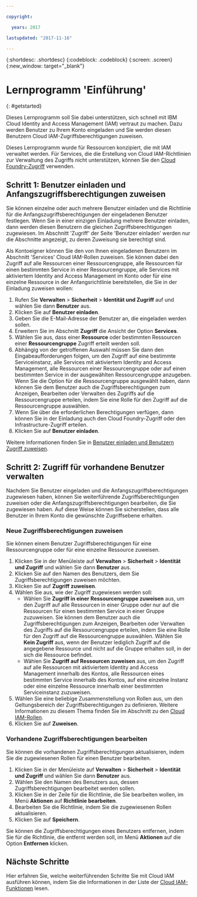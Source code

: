```yaml
---

copyright:

  years: 2017

lastupdated: "2017-11-16"

---
```


{:shortdesc: .shortdesc}
{:codeblock: .codeblock}
{:screen: .screen}
{:new_window: target="_blank"}

# Lernprogramm 'Einführung'
{: #getstarted}

Dieses Lernprogramm soll Sie dabei unterstützen, sich schnell mit IBM Cloud Identity and Access Management (IAM) vertraut zu machen. Dazu werden Benutzer zu Ihrem Konto eingeladen und Sie werden diesen Benutzern Cloud IAM-Zugriffsberechtigungen zuweisen. 

Dieses Lernprogramm wurde für Ressourcen konzipiert, die mit IAM verwaltet werden. Für Services, die die Erstellung von Cloud IAM-Richtlinien zur Verwaltung des Zugriffs nicht unterstützen, können Sie den [Cloud Foundry-Zugriff](/docs/iam/cfaccess.html#cfaccess) verwenden. 


## Schritt 1: Benutzer einladen und Anfangszugriffsberechtigungen zuweisen

Sie können einzelne oder auch mehrere Benutzer einladen und die Richtlinie für die Anfangszugriffsberechtigungen der eingeladenen Benutzer festlegen. Wenn Sie in einer einzigen Einladung mehrere Benutzer einladen, dann werden diesen Benutzern die gleichen Zugriffsberechtigungen zugewiesen. Im Abschnitt 'Zugriff' der Seite 'Benutzer einladen' werden nur die Abschnitte angezeigt, zu deren Zuweisung sie berechtigt sind.

Als Kontoeigner können Sie den von Ihnen eingeladenen Benutzern im Abschnitt 'Services' Cloud IAM-Rollen zuweisen. Sie können dabei den Zugriff auf alle Ressourcen einer Ressourcengruppe, alle Ressourcen für einen bestimmten Service in einer Ressourcengruppe, alle Services mit aktiviertem Identity and Access Management im Konto oder für eine einzelne Ressource in der Anfangsrichtlinie bereitstellen, die Sie in der Einladung zuweisen wollen:

1. Rufen Sie **Verwalten** &gt; **Sicherheit** &gt; **Identität und Zugriff** auf und wählen Sie dann **Benutzer** aus.
2. Klicken Sie auf **Benutzer einladen**.
3. Geben Sie die E-Mail-Adresse der Benutzer an, die eingeladen werden sollen.
4. Erweitern Sie im Abschnitt **Zugriff** die Ansicht der Option **Services**.
5. Wählen Sie aus, dass einer **Ressource** oder bestimmten Ressourcen einer **Ressourcengruppe** Zugriff erteilt werden soll.
6. Abhängig von der getroffenen Auswahl müssen Sie dann den Eingabeaufforderungen folgen, um den Zugriff auf eine bestimmte Serviceinstanz, alle Services mit aktiviertem Identity and Access Management, alle Ressourcen einer Ressourcengruppe oder auf einen bestimmten Service in der ausgewählten Ressourcengruppe anzugeben. Wenn Sie die Option für die Ressourcengruppe ausgewählt haben, dann können Sie dem Benutzer auch die Zugriffsberechtigungen zum Anzeigen, Bearbeiten oder Verwalten des Zugriffs auf die Ressourcengruppe erteilen, indem Sie eine Rolle für den Zugriff auf die Ressourcengruppe auswählen.
7. Wenn Sie über die erforderlichen Berechtigungen verfügen, dann können Sie in der Einladung auch den Cloud Foundry-Zugriff oder den Infrastructure-Zugriff erteilen.
8. Klicken Sie auf **Benutzer einladen**.

Weitere Informationen finden Sie in [Benutzer einladen und Benutzern Zugriff zuweisen](/docs/iam/iamuserinv.html#iamuserinv).

## Schritt 2: Zugriff für vorhandene Benutzer verwalten

Nachdem Sie Benutzer eingeladen und die Anfangszugriffsberechtigungen zugewiesen haben, können Sie weiterführende Zugriffsberechtigungen zuweisen oder die Anfangszugriffsberechtigungen bearbeiten, die Sie zugewiesen haben. Auf diese Weise können Sie sicherstellen, dass alle Benutzer in Ihrem Konto die gewünschte Zugriffsebene erhalten.

### Neue Zugriffsberechtigungen zuweisen

Sie können einem Benutzer Zugriffsberechtigungen für eine Ressourcengruppe oder für eine einzelne Ressource zuweisen.

1. Klicken Sie in der Menüleiste auf **Verwalten** &gt; **Sicherheit** &gt; **Identität und Zugriff** und wählen Sie dann **Benutzer** aus.
2. Klicken Sie auf den Namen des Benutzers, dem Sie Zugriffsberechtigungen zuweisen möchten.
3. Klicken Sie auf **Zugriff zuweisen**.
4. Wählen Sie aus, wie der Zugriff zugewiesen werden soll: 
    * Wählen Sie **Zugriff in einer Ressourcengruppe zuweisen** aus, um den Zugriff auf alle Ressourcen in einer Gruppe oder nur auf die Ressourcen für einen bestimmten Service in einer Gruppe zuzuweisen. Sie können dem Benutzer auch die Zugriffsberechtigungen zum Anzeigen, Bearbeiten oder Verwalten des Zugriffs auf die Ressourcengruppe erteilen, indem Sie eine Rolle für den Zugriff auf die Ressourcengruppe auswählen. Wählen Sie **Kein Zugriff** aus, wenn der Benutzer lediglich Zugriff auf die angegebene Ressource und nicht auf die Gruppe erhalten soll, in der sich die Ressource befindet.
    * Wählen Sie **Zugriff auf Ressourcen zuweisen** aus, um den Zugriff auf alle Ressourcen mit aktiviertem Identity and Access Management innerhalb des Kontos, alle Ressourcen eines bestimmten Service innerhalb des Kontos, auf eine einzelne Instanz oder eine einzelne Ressource innerhalb einer bestimmten Serviceinstanz zuzuweisen. 
5. Wählen Sie eine beliebige Zusammenstellung von Rollen aus, um den Geltungsbereich der Zugriffsberechtigungen zu definieren. Weitere Informationen zu diesem Thema finden Sie im Abschnitt zu den [Cloud IAM-Rollen](/docs/iam/users_roles.html#iamusermanrol).
6. Klicken Sie auf **Zuweisen**.


### Vorhandene Zugriffsberechtigungen bearbeiten

Sie können die vorhandenen Zugriffsberechtigungen aktualisieren, indem Sie die zugewiesenen Rollen für einen Benutzer bearbeiten.

1. Klicken Sie in der Menüleiste auf **Verwalten** &gt; **Sicherheit** &gt; **Identität und Zugriff** und wählen Sie dann **Benutzer** aus.
2. Wählen Sie den Namen des Benutzers aus, dessen Zugriffsberechtigungen bearbeitet werden sollen.
3. Klicken Sie in der Zeile für die Richtlinie, die Sie bearbeiten wollen, im Menü **Aktionen** auf **Richtlinie bearbeiten**.
4. Bearbeiten Sie die Richtlinie, indem Sie die zugewiesenen Rollen aktualisieren.
5. Klicken Sie auf **Speichern**. 

Sie können die Zugriffsberechtigungen eines Benutzers entfernen, indem Sie für die Richtlinie, die entfernt werden soll, im Menü **Aktionen** auf die Option **Entfernen** klicken.

## Nächste Schritte

Hier erfahren Sie, welche weiterführenden Schritte Sie mit Cloud IAM ausführen können, indem Sie die Informationen in der Liste der [Cloud IAM-Funktionen](/docs/iam/index.html#features) lesen.
